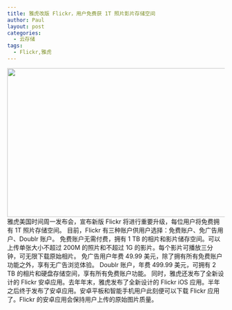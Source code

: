 ```yaml
---
title: 雅虎改版 Flickr，用户免费获 1T 照片影片存储空间
author: Paul
layout: post
categories:
  - 云存储
tags:
  - Flickr,雅虎
---  
```


<img style="display: block; margin-left: auto; margin-right: auto;" src="http://img.hz.mk/2013-0406/flickr.png" alt="" width="705" height="344" />  
雅虎美国时间周一发布会，宣布新版 Flickr 将进行重要升级，每位用户将免费拥有 1T 照片存储空间。  
目前，Flickr 有三种账户供用户选择：免费账户、免广告用户、Doublr 账户。  
免费账户无需付费，拥有 1 TB 的相片和影片储存空间。可以上传单张大小不超过 200M 的照片和不超过 1G 的影片。每个影片可播放三分钟，可无限下载原始相片。  
免广告用户年费 49.99 美元，除了拥有所有免费账户功能之外，享有无广告浏览体验。  
Doublr 账户，年费 499.99 美元，可拥有 2 TB 的相片和硬盘存储空间，享有所有免费账户功能。  
同时，雅虎还发布了全新设计的 Flickr 安卓应用。去年年末，雅虎发布了全新设计的 Flickr iOS 应用。半年之后终于发布了安卓应用。安卓平板和智能手机用户此刻便可以下载 Flickr 应用了。Flickr 的安卓应用会保持用户上传的原始图片质量。